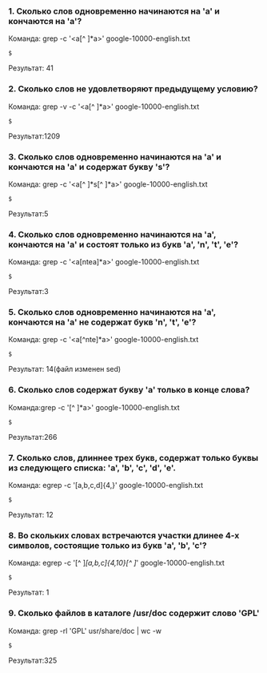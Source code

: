 ### 1. Сколько слов одновременно начинаются на 'a' и кончаются на 'a'?

Команда:
grep -c '\<a[^ ]*a\>' google-10000-english.txt



```
$
```

Результат:
41
### 2. Сколько слов не удовлетворяют предыдущему условию?

Команда:
grep -v -c '\<a[^ ]*a\>' google-10000-english.txt



```
$
```

Результат:1209

### 3. Сколько слов одновременно начинаются на 'a' и кончаются на 'a' и содержат букву 's'?

Команда:
grep -c '\<a[^ ]*s[^ ]*a\>' google-10000-english.txt




```
$
```

Результат:5

### 4. Сколько слов одновременно начинаются на 'a', кончаются на 'a' и состоят только из букв 'a', 'n', 't', 'e'?

Команда:
grep -c '\<a[ntea]*a\>' google-10000-english.txt


```
$
```

Результат:3

### 5. Сколько слов одновременно начинаются на 'a', кончаются на 'a' не содержат букв 'n', 't', 'e'?

Команда:
grep -c '\<a[^nte]*a\>' google-10000-english.txt

```
$
```

Результат:
14(файл изменен sed)
### 6. Сколько слов содержат букву 'a' только в конце слова?

Команда:grep -c '[^ ]*a\>' google-10000-english.txt


```
$
```

Результат:266

### 7. Сколько слов, длиннее трех букв, содержат только буквы из следующего списка: 'a', 'b', 'c', 'd', 'e'.

Команда: egrep -c '[a,b,c,d]{4,}' google-10000-english.txt


```
$
```

Результат:
12


### 8. Во скольких словах встречаются участки длинее 4-х символов, состоящие только из букв 'a', 'b', 'c'?

Команда:
egrep -c '[^ ]*[a,b,c]{4,10}[^ ]*' google-10000-english.txt


```
$
```

Результат:
1
### 9. Сколько файлов в каталоге /usr/doc содержит слово 'GPL'

Команда:
grep -rl 'GPL' usr/share/doc | wc -w



```
$
```

Результат:325
